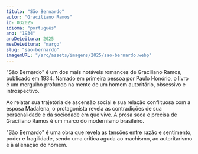 ```yaml
---
titulo: "São Bernardo"
autor: "Graciliano Ramos"
id: 032025
idioma: "português"
ano: "1934"
anoDeLeitura: 2025
mesDeLeitura: "março"
slug: "sao-bernardo"
imagemURL: "/src/assets/imagens/2025/sao-bernardo.webp"
---
```


"São Bernardo" é um dos mais notáveis romances de Graciliano Ramos, publicado em 1934. Narrado em primeira pessoa por Paulo Honório, o livro é um mergulho profundo na mente de um homem autoritário, obsessivo e introspectivo.

Ao relatar sua trajetória de ascensão social e sua relação conflituosa com a esposa Madalena, o protagonista revela as contradições de sua personalidade e da sociedade em que vive. A prosa seca e precisa de Graciliano Ramos é um marco do modernismo brasileiro.

"São Bernardo" é uma obra que revela as tensões entre razão e sentimento, poder e fragilidade, sendo uma crítica aguda ao machismo, ao autoritarismo e à alienação do homem.
